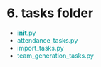 # 6. tasks folder

* <font color=#099>__init__.py</font>
* <font color=#099>attendance_tasks.py</font>
* <font color=#099>import_tasks.py</font>
* <font color=#099>team_generation_tasks.py</font>